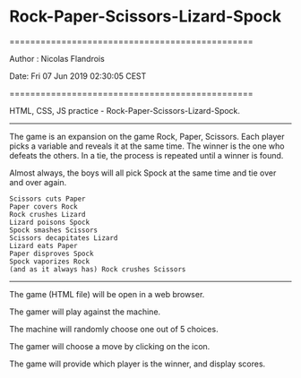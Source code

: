 # Rock-Paper-Scissors-Lizard-Spock
===============================================

Author : Nicolas Flandrois

Date: Fri 07 Jun 2019 02:30:05 CEST 

===============================================

HTML, CSS, JS practice - Rock-Paper-Scissors-Lizard-Spock.

-----------------------------------------------
The game is an expansion on the game Rock, Paper, Scissors. Each player picks a variable and reveals it at the same time. The winner is the one who defeats the others. In a tie, the process is repeated until a winner is found.

Almost always, the boys will all pick Spock at the same time and tie over and over again.

	Scissors cuts Paper
	Paper covers Rock
	Rock crushes Lizard
	Lizard poisons Spock
	Spock smashes Scissors
	Scissors decapitates Lizard
	Lizard eats Paper
	Paper disproves Spock
	Spock vaporizes Rock
	(and as it always has) Rock crushes Scissors

-----------------------------------------------

The game (HTML file) will be open in a web browser.

The gamer will play against the machine.

The machine will randomly choose one out of 5 choices.

The gamer will choose a move by clicking on the icon.

The game will provide which player is the winner, and display scores.
